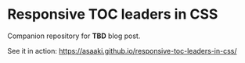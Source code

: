 # Responsive TOC leaders in CSS

Companion repository for **TBD** blog post.

See it in action: <https://asaaki.github.io/responsive-toc-leaders-in-css/>
